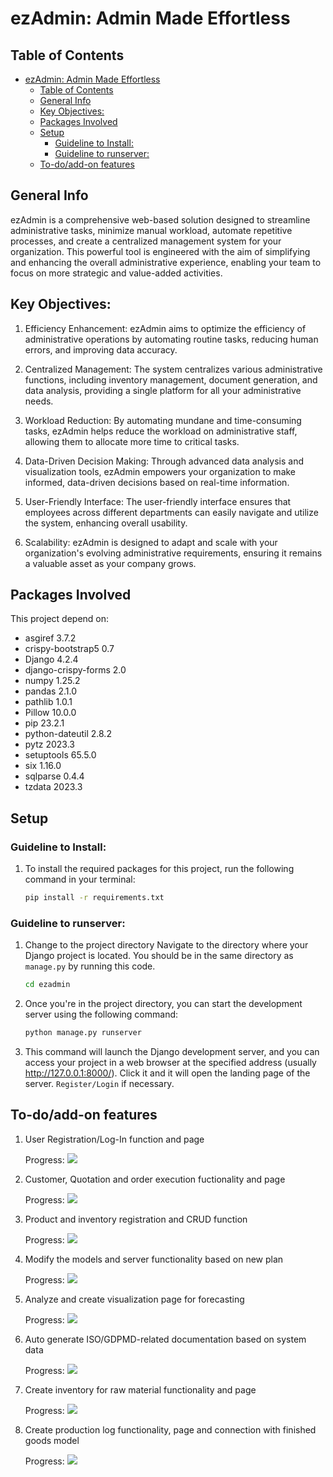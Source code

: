 # ezAdmin: Admin Made Effortless


## Table of Contents
- [ezAdmin: Admin Made Effortless](#ezadmin-admin-made-effortless)
  - [Table of Contents](#table-of-contents)
  - [General Info](#general-info)
  - [Key Objectives:](#key-objectives)
  - [Packages Involved](#packages-involved)
  - [Setup](#setup)
    - [Guideline to Install:](#guideline-to-install)
    - [Guideline to runserver:](#guideline-to-runserver)
  - [To-do/add-on features](#to-doadd-on-features)


## General Info

ezAdmin is a comprehensive web-based solution designed to streamline administrative tasks, minimize manual workload, automate repetitive processes, and create a centralized management system for your organization. This powerful tool is engineered with the aim of simplifying and enhancing the overall administrative experience, enabling your team to focus on more strategic and value-added activities.

## Key Objectives:

1. Efficiency Enhancement: ezAdmin aims to optimize the efficiency of administrative operations by automating routine tasks, reducing human errors, and improving data accuracy.

2. Centralized Management: The system centralizes various administrative functions, including inventory management, document generation, and data analysis, providing a single platform for all your administrative needs.

3. Workload Reduction: By automating mundane and time-consuming tasks, ezAdmin helps reduce the workload on administrative staff, allowing them to allocate more time to critical tasks.

4. Data-Driven Decision Making: Through advanced data analysis and visualization tools, ezAdmin empowers your organization to make informed, data-driven decisions based on real-time information.

5. User-Friendly Interface: The user-friendly interface ensures that employees across different departments can easily navigate and utilize the system, enhancing overall usability.

6. Scalability: ezAdmin is designed to adapt and scale with your organization's evolving administrative requirements, ensuring it remains a valuable asset as your company grows.

## Packages Involved

This project depend on:

* asgiref             3.7.2
* crispy-bootstrap5   0.7
* Django              4.2.4
* django-crispy-forms 2.0
* numpy               1.25.2
* pandas              2.1.0
* pathlib             1.0.1
* Pillow              10.0.0
* pip                 23.2.1
* python-dateutil     2.8.2
* pytz                2023.3
* setuptools          65.5.0
* six                 1.16.0
* sqlparse            0.4.4
* tzdata              2023.3

## Setup 

### Guideline to Install:

1. To install the required packages for this project, run the following command in your terminal:

    ```bash
    pip install -r requirements.txt
    ```

### Guideline to runserver:

1. Change to the project directory
Navigate to the directory where your Django project is located. You should be in the same directory as `manage.py` by running this code.
    ```bash
    cd ezadmin
    ```
2. Once you're in the project directory, you can start the development server using the following command:
    ```bash
    python manage.py runserver
    ```
3. This command will launch the Django development server, and you can access your project in a web browser at the specified address (usually http://127.0.0.1:8000/). Click it and it will open the landing page of the server. `Register/Login` if necessary.

## To-do/add-on features

1. User Registration/Log-In function and page
  
    <label for="file">Progress:  </label> ![](https://geps.dev/progress/100)

2. Customer, Quotation and order execution fuctionality and page
  
    <label for="file">Progress:  </label> ![](https://geps.dev/progress/100)

3. Product and inventory registration and CRUD function
  
    <label for="file">Progress:  </label> ![](https://geps.dev/progress/100)

4. Modify the models and server functionality based on new plan
  
    <label for="file">Progress:  </label> ![](https://geps.dev/progress/20)

5. Analyze and create visualization page for forecasting
  
    <label for="file">Progress:  </label> ![](https://geps.dev/progress/0)

6. Auto generate ISO/GDPMD-related documentation based on system data
  
    <label for="file">Progress:  </label> ![](https://geps.dev/progress/0)

7. Create inventory for raw material functionality and page
  
    <label for="file">Progress:  </label> ![](https://geps.dev/progress/0)

8. Create production log functionality, page and connection with finished goods model
  
    <label for="file">Progress:  </label> ![](https://geps.dev/progress/0)